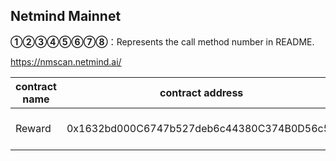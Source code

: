 ## Netmind Mainnet

**①②③④⑤⑥⑦⑧**：Represents the call method number in README.

https://nmscan.netmind.ai/

|contract name|contract address|Proposal ID|Operating Instructions|invoke methods|parameter invocation|
| --- | --- | --- |--- | --- |---|
| Reward        | 0x1632bd000C6747b527deb6c44380C374B0D56c56  |    |  **③**Open Reward Withdrawal |updatePause |  0xf8974de00000000000000000000000000000000000000000000000000000000000000000|


